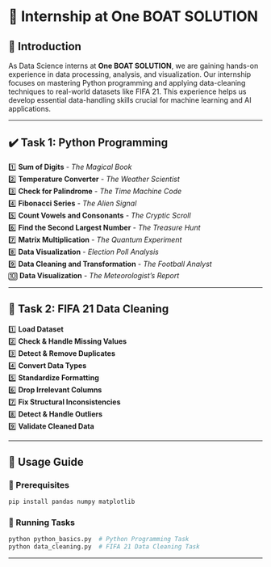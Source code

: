 # 🎯 Internship at One BOAT SOLUTION

## 🌟 Introduction

As Data Science interns at **One BOAT SOLUTION**, we are gaining hands-on experience in data processing, analysis, and visualization. Our internship focuses on mastering Python programming and applying data-cleaning techniques to real-world datasets like FIFA 21. This experience helps us develop essential data-handling skills crucial for machine learning and AI applications.

---

## ✔️ Task 1: Python Programming

1️⃣ **Sum of Digits** - _The Magical Book_  
2️⃣ **Temperature Converter** - _The Weather Scientist_  
3️⃣ **Check for Palindrome** - _The Time Machine Code_  
4️⃣ **Fibonacci Series** - _The Alien Signal_  
5️⃣ **Count Vowels and Consonants** - _The Cryptic Scroll_  
6️⃣ **Find the Second Largest Number** - _The Treasure Hunt_  
7️⃣ **Matrix Multiplication** - _The Quantum Experiment_  
8️⃣ **Data Visualization** - _Election Poll Analysis_  
9️⃣ **Data Cleaning and Transformation** - _The Football Analyst_  
🔟 **Data Visualization** - _The Meteorologist’s Report_

---

## 🧹 Task 2: FIFA 21 Data Cleaning

1️⃣ **Load Dataset**  
2️⃣ **Check & Handle Missing Values**  
3️⃣ **Detect & Remove Duplicates**  
4️⃣ **Convert Data Types**  
5️⃣ **Standardize Formatting**  
6️⃣ **Drop Irrelevant Columns**  
7️⃣ **Fix Structural Inconsistencies**  
8️⃣ **Detect & Handle Outliers**  
9️⃣ **Validate Cleaned Data**

---

## 🚀 Usage Guide

### 📌 Prerequisites

```bash
pip install pandas numpy matplotlib
```

### 📌 Running Tasks

```bash
python python_basics.py  # Python Programming Task
python data_cleaning.py  # FIFA 21 Data Cleaning Task
```

---
